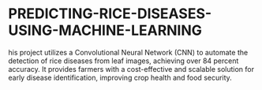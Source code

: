 # PREDICTING-RICE-DISEASES-USING-MACHINE-LEARNING
his project utilizes a Convolutional Neural Network (CNN) to automate the detection of rice diseases from leaf images, achieving over 84 percent accuracy. It provides farmers with a cost-effective and scalable solution for early disease identification, improving crop health and food security.
